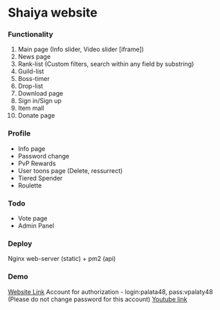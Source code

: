 # Shaiya website

### Functionality
1. Main page (Info slider, Video slider [iframe])
2. News page
3. Rank-list (Custom filters, search within any field by substring)
4. Guild-list
5. Boss-timer
6. Drop-list
7. Download page
8. Sign in/Sign up
9. Item mall
10. Donate page

### Profile
- Info page
- Password change
- PvP Rewards
- User toons page (Delete, ressurrect)
- Tiered Spender
- Roulette

### Todo
- Vote page
- Admin Panel

### Deploy
Nginx web-server (static) + pm2 (api)

### Demo
[Website Link](http://194.135.22.19/)
Account for authorization - login:palata48, pass:vpalaty48 (Please do not change password for this account)
[Youtube link](https://www.youtube.com/watch?v=Mk5C8oKOzbs)
